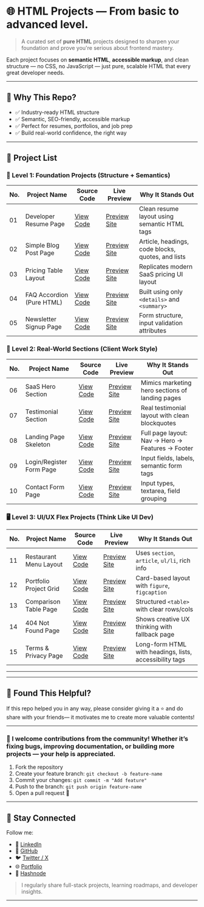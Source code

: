 # 🌐 HTML Projects — From basic to advanced level.

> A curated set of **pure HTML** projects designed to sharpen your foundation and prove you're serious about frontend mastery.

Each project focuses on **semantic HTML**, **accessible markup**, and clean structure — no CSS, no JavaScript — just pure, scalable HTML that every great developer needs.

---

## 🚀 Why This Repo?

- ✅ Industry-ready HTML structure
- ✅ Semantic, SEO-friendly, accessible markup
- ✅ Perfect for resumes, portfolios, and job prep
- ✅ Build real-world confidence, the right way

---
## 📜 Project List
### 🧱 Level 1: Foundation Projects (Structure + Semantics)
| No. | Project Name               | Source Code | Live Preview | Why It Stands Out |
|-----|----------------------------|-------------|--------------|--------------------|
| 01  | Developer Resume Page      | [View Code](https://github.com/abdulmatin54/html-projects/tree/main/developer-resume-page) | [Preview Site](#) | Clean resume layout using semantic HTML tags |
| 02  | Simple Blog Post Page      | [View Code](#) | [Preview Site](#) | Article, headings, code blocks, quotes, and lists |
| 03  | Pricing Table Layout       | [View Code](#) | [Preview Site](#) | Replicates modern SaaS pricing UI layout |
| 04  | FAQ Accordion (Pure HTML)  | [View Code](#) | [Preview Site](#) | Built using only `<details>` and `<summary>` |
| 05  | Newsletter Signup Page     | [View Code](#) | [Preview Site](#) | Form structure, input validation attributes |
### 🧩 Level 2: Real-World Sections (Client Work Style)
| No. | Project Name               | Source Code | Live Preview | Why It Stands Out |
|-----|----------------------------|-------------|--------------|--------------------|
| 06  | SaaS Hero Section          | [View Code](#) | [Preview Site](#) | Mimics marketing hero sections of landing pages |
| 07  | Testimonial Section        | [View Code](#) | [Preview Site](#) | Real testimonial layout with clean blockquotes |
| 08  | Landing Page Skeleton      | [View Code](#) | [Preview Site](#) | Full page layout: Nav → Hero → Features → Footer |
| 09  | Login/Register Form Page   | [View Code](#) | [Preview Site](#) | Input fields, labels, semantic form tags |
| 10  | Contact Form Page          | [View Code](#) | [Preview Site](#) | Input types, textarea, field grouping |
### 🖥️ Level 3: UI/UX Flex Projects (Think Like UI Dev)
| No. | Project Name               | Source Code | Live Preview | Why It Stands Out |
|-----|----------------------------|-------------|--------------|--------------------|
| 11  | Restaurant Menu Layout     | [View Code](#) | [Preview Site](#) | Uses `section`, `article`, `ul/li`, rich info |
| 12  | Portfolio Project Grid     | [View Code](#) | [Preview Site](#) | Card-based layout with `figure`, `figcaption` |
| 13  | Comparison Table Page      | [View Code](#) | [Preview Site](#) | Structured `<table>` with clear rows/cols |
| 14  | 404 Not Found Page         | [View Code](#) | [Preview Site](#) | Shows creative UX thinking with fallback page |
| 15  | Terms & Privacy Page       | [View Code](#) | [Preview Site](#) | Long-form HTML with headings, lists, accessibility tags |

---
---

## 🙌 Found This Helpful?

If this repo helped you in any way, please consider giving it a ⭐ and do share with your friends— it motivates me to create more valuable contents!

---

### 📜 I welcome contributions from the community! Whether it’s fixing bugs, improving documentation, or building more projects — **your help is appreciated**.

1. Fork the repository
2. Create your feature branch: `git checkout -b feature-name`
3. Commit your changes: `git commit -m "Add feature"`
4. Push to the branch: `git push origin feature-name`
5. Open a pull request 🚀

---

## 🔗 Stay Connected

Follow me:
- 💼 [LinkedIn](https://www.linkedin.com/in/abdulmatin54/)
- 🔵 [GitHub](https://github.com/abdulmatin54)
- 🐦 [Twitter / X](https://x.com/Matin67554)
- 🌐 [Portfolio](https://yourportfolio.com)
- 💼 [Hashnode](https://hashnode.com/@matin54)

> I regularly share full-stack projects, learning roadmaps, and developer insights.

---
